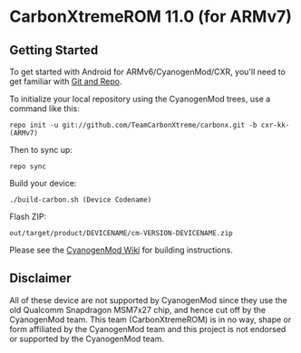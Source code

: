 CarbonXtremeROM 11.0 (for ARMv7)
===========


Getting Started
---------------

To get started with Android for ARMv6/CyanogenMod/CXR, you'll need to get
familiar with [Git and Repo](http://source.android.com/source/developing.html).


To initialize your local repository using the CyanogenMod trees, use a command like this:


    repo init -u git://github.com/TeamCarbonXtreme/carbonx.git -b cxr-kk-(ARMv7)

Then to sync up:

    repo sync

Build your device:

    ./build-carbon.sh (Device Codename)

Flash ZIP:

    out/target/product/DEVICENAME/cm-VERSION-DEVICENAME.zip


Please see the [CyanogenMod Wiki](http://wiki.cyanogenmod.org/) for building instructions.

Disclaimer
--------

All of these device are not supported by CyanogenMod since they use the old Qualcomm
Snapdragon MSM7x27 chip, and hence cut off by the CyanogenMod team. This team (CarbonXtremeROM)
is in no way, shape or form affiliated by the CyanogenMod team and this project is not
endorsed or supported by the CyanogenMod team.

